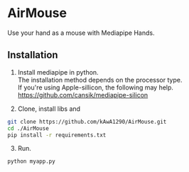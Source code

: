 
# AirMouse

Use your hand as a mouse with Mediapipe Hands.

## Installation

1. Install mediapipe in python.  
The installation method depends on the processor type.  
If you're using Apple-sillicon, the following may help.  
https://github.com/cansik/mediapipe-silicon

2. Clone, install libs and 
``` bash
git clone https://github.com/kAwA1290/AirMouse.git
cd ./AirMouse
pip install -r requirements.txt
```
3. Run.
``` bash
python myapp.py
```
